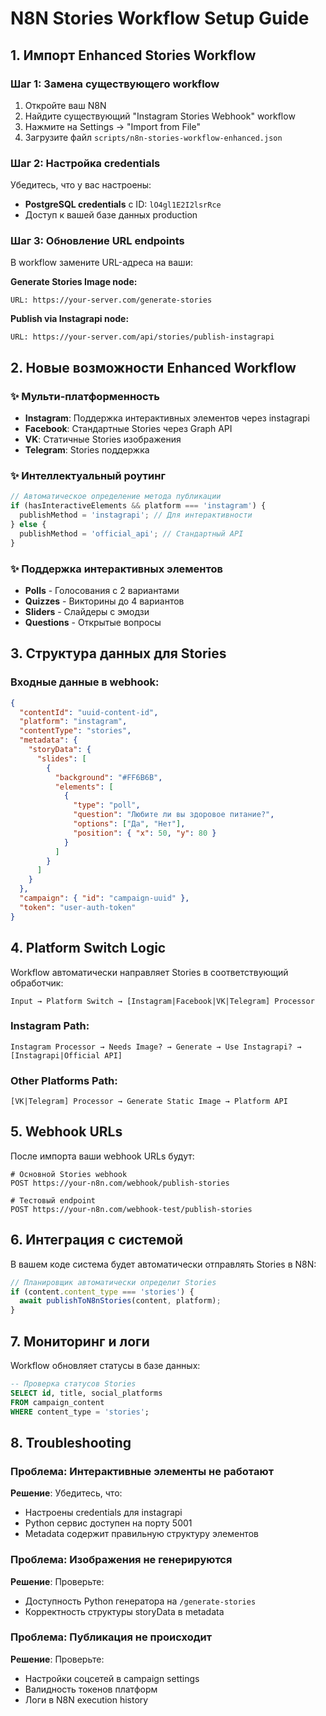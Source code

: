 # N8N Stories Workflow Setup Guide

## 1. Импорт Enhanced Stories Workflow

### Шаг 1: Замена существующего workflow
1. Откройте ваш N8N
2. Найдите существующий "Instagram Stories Webhook" workflow
3. Нажмите на Settings → "Import from File"
4. Загрузите файл `scripts/n8n-stories-workflow-enhanced.json`

### Шаг 2: Настройка credentials
Убедитесь, что у вас настроены:
- **PostgreSQL credentials** с ID: `lO4gl1E2I2lsrRce`
- Доступ к вашей базе данных production

### Шаг 3: Обновление URL endpoints
В workflow замените URL-адреса на ваши:

**Generate Stories Image node:**
```
URL: https://your-server.com/generate-stories
```

**Publish via Instagrapi node:**
```  
URL: https://your-server.com/api/stories/publish-instagrapi
```

## 2. Новые возможности Enhanced Workflow

### ✨ Мульти-платформенность
- **Instagram**: Поддержка интерактивных элементов через instagrapi
- **Facebook**: Стандартные Stories через Graph API
- **VK**: Статичные Stories изображения
- **Telegram**: Stories поддержка

### ✨ Интеллектуальный роутинг
```javascript
// Автоматическое определение метода публикации
if (hasInteractiveElements && platform === 'instagram') {
  publishMethod = 'instagrapi'; // Для интерактивности
} else {
  publishMethod = 'official_api'; // Стандартный API
}
```

### ✨ Поддержка интерактивных элементов
- **Polls** - Голосования с 2 вариантами
- **Quizzes** - Викторины до 4 вариантов
- **Sliders** - Слайдеры с эмодзи
- **Questions** - Открытые вопросы

## 3. Структура данных для Stories

### Входные данные в webhook:
```json
{
  "contentId": "uuid-content-id",
  "platform": "instagram",
  "contentType": "stories",
  "metadata": {
    "storyData": {
      "slides": [
        {
          "background": "#FF6B6B",
          "elements": [
            {
              "type": "poll",
              "question": "Любите ли вы здоровое питание?",
              "options": ["Да", "Нет"],
              "position": { "x": 50, "y": 80 }
            }
          ]
        }
      ]
    }
  },
  "campaign": { "id": "campaign-uuid" },
  "token": "user-auth-token"
}
```

## 4. Platform Switch Logic

Workflow автоматически направляет Stories в соответствующий обработчик:

```
Input → Platform Switch → [Instagram|Facebook|VK|Telegram] Processor
```

### Instagram Path:
```
Instagram Processor → Needs Image? → Generate → Use Instagrapi? → [Instagrapi|Official API]
```

### Other Platforms Path:
```
[VK|Telegram] Processor → Generate Static Image → Platform API
```

## 5. Webhook URLs

После импорта ваши webhook URLs будут:

```
# Основной Stories webhook
POST https://your-n8n.com/webhook/publish-stories

# Тестовый endpoint  
POST https://your-n8n.com/webhook-test/publish-stories
```

## 6. Интеграция с системой

В вашем коде система будет автоматически отправлять Stories в N8N:

```typescript
// Планировщик автоматически определит Stories
if (content.content_type === 'stories') {
  await publishToN8nStories(content, platform);
}
```

## 7. Мониторинг и логи

Workflow обновляет статусы в базе данных:

```sql
-- Проверка статусов Stories
SELECT id, title, social_platforms 
FROM campaign_content 
WHERE content_type = 'stories';
```

## 8. Troubleshooting

### Проблема: Интерактивные элементы не работают
**Решение**: Убедитесь, что:
- Настроены credentials для instagrapi
- Python сервис доступен на порту 5001
- Metadata содержит правильную структуру элементов

### Проблема: Изображения не генерируются  
**Решение**: Проверьте:
- Доступность Python генератора на `/generate-stories`
- Корректность структуры storyData в metadata

### Проблема: Публикация не происходит
**Решение**: Проверьте:
- Настройки соцсетей в campaign settings
- Валидность токенов платформ
- Логи в N8N execution history